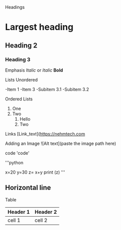 Headings
# Largest heading
## Heading 2
### Heading 3

Emphasis
*Italic* or _Italic_
**Bold**

Lists
Unordered

-Item 1
-Item 3
  -Subitem 3.1
  -Subitem 3.2

  Ordered Lists
  1. One
  2. Two
     1. Hello
     2. Two

  Links
  [Link_text](https://nehmtech.com

  Adding an Image
  ![Alt text](paste the image path here)

  code
  'code'

  '''python

  x=20
  y=30
  z= x+y
  print (z)
  '''

  Horizontal line
  ---

  Table

  | Header 1| Header 2|
  |---------| --------|
  | cell 1  | cell 2  |
